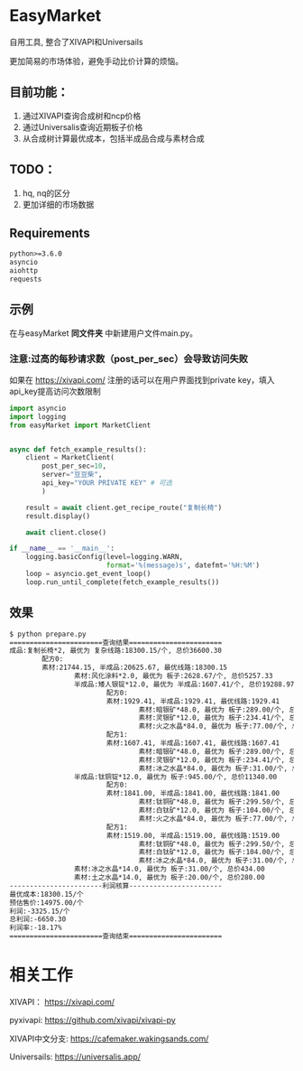 # EasyMarket
自用工具, 整合了XIVAPI和Universails

更加简易的市场体验，避免手动比价计算的烦恼。

## 目前功能：

1. 通过XIVAPI查询合成树和ncp价格
2. 通过Universalis查询近期板子价格
3. 从合成树计算最优成本，包括半成品合成与素材合成

## TODO：

1. hq, nq的区分
2. 更加详细的市场数据

## Requirements
```txt
python>=3.6.0
asyncio
aiohttp
requests
```

## 示例
在与easyMarket **同文件夹** 中新建用户文件main.py。

### 注意:过高的每秒请求数（post_per_sec）会导致访问失败

如果在 https://xivapi.com/ 注册的话可以在用户界面找到private key，填入api_key提高访问次数限制
```python
import asyncio
import logging
from easyMarket import MarketClient


async def fetch_example_results():
    client = MarketClient(
        post_per_sec=10,
        server="豆豆柴",
        api_key="YOUR PRIVATE KEY" # 可选
        )

    result = await client.get_recipe_route("复制长椅")
    result.display()

    await client.close()

if __name__ == '__main__':
    logging.basicConfig(level=logging.WARN,
                        format='%(message)s', datefmt='%H:%M')
    loop = asyncio.get_event_loop()
    loop.run_until_complete(fetch_example_results())
```
## 效果
```bash
$ python prepare.py
=======================查询结果=======================
成品:复制长椅*2, 最优为 复杂线路:18300.15/个, 总价36600.30
        配方0:
        素材:21744.15, 半成品:20625.67, 最优线路:18300.15
                素材:风化涂料*2.0, 最优为 板子:2628.67/个, 总价5257.33
                半成品:矮人银锭*12.0, 最优为 半成品:1607.41/个, 总价19288.97
                        配方0:
                        素材:1929.41, 半成品:1929.41, 最优线路:1929.41
                                素材:暗银矿*48.0, 最优为 板子:289.00/个, 总价13872.00
                                素材:灵银矿*12.0, 最优为 板子:234.41/个, 总价2812.97
                                素材:火之水晶*84.0, 最优为 板子:77.00/个, 总价6468.00
                        配方1:
                        素材:1607.41, 半成品:1607.41, 最优线路:1607.41
                                素材:暗银矿*48.0, 最优为 板子:289.00/个, 总价13872.00
                                素材:灵银矿*12.0, 最优为 板子:234.41/个, 总价2812.97
                                素材:冰之水晶*84.0, 最优为 板子:31.00/个, 总价2604.00
                半成品:钛铜锭*12.0, 最优为 板子:945.00/个, 总价11340.00
                        配方0:
                        素材:1841.00, 半成品:1841.00, 最优线路:1841.00
                                素材:钛铜矿*48.0, 最优为 板子:299.50/个, 总价14376.00
                                素材:白钛矿*12.0, 最优为 板子:104.00/个, 总价1248.00
                                素材:火之水晶*84.0, 最优为 板子:77.00/个, 总价6468.00
                        配方1:
                        素材:1519.00, 半成品:1519.00, 最优线路:1519.00
                                素材:钛铜矿*48.0, 最优为 板子:299.50/个, 总价14376.00
                                素材:白钛矿*12.0, 最优为 板子:104.00/个, 总价1248.00
                                素材:冰之水晶*84.0, 最优为 板子:31.00/个, 总价2604.00
                素材:冰之水晶*14.0, 最优为 板子:31.00/个, 总价434.00
                素材:土之水晶*14.0, 最优为 板子:20.00/个, 总价280.00
-----------------------利润核算-----------------------
最优成本:18300.15/个
预估售价:14975.00/个
利润:-3325.15/个
总利润:-6650.30
利润率:-18.17%
=======================查询结束=======================
```

# 相关工作
XIVAPI： https://xivapi.com/

pyxivapi: https://github.com/xivapi/xivapi-py

XIVAPI中文分支: https://cafemaker.wakingsands.com/

Universails: https://universalis.app/